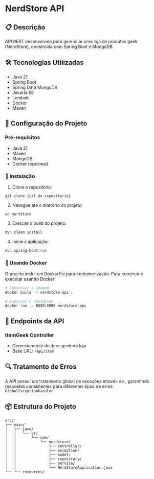 # NerdStore API

## 📋 Descrição
API REST desenvolvida para gerenciar uma loja de produtos geek (NerdStore), construída com Spring Boot e MongoDB.

## 🛠️ Tecnologias Utilizadas
- Java 21
- Spring Boot
- Spring Data MongoDB
- Jakarta EE
- Lombok
- Docker
- Maven

## 🚀 Configuração do Projeto

### Pré-requisitos
- Java 21
- Maven
- MongoDB
- Docker (opcional)

### 🔧 Instalação

1. Clone o repositório:
```
git clone [url-do-repositorio]
``` 

2. Navegue até o diretório do projeto:
```
cd nerdstore
``` 

3. Execute o build do projeto:
```bash
mvn clean install
```

4. Inicie a aplicação:
``` bash
mvn spring-boot:run
```

### 🐳 Usando Docker
O projeto inclui um Dockerfile para containerização. Para construir e executar usando Docker:
``` bash
# Construir a imagem
docker build -t nerdstore-api .

# Executar o container
docker run -p 8080:8080 nerdstore-api
```
## 📌 Endpoints da API
### ItemGeek Controller
- Gerenciamento de itens geek da loja
- Base URL: `/api/item`

## 🔍 Tratamento de Erros
A API possui um tratamento global de exceções através do , garantindo respostas consistentes para diferentes tipos de erros. `GlobalExceptionHandler`

## 📦 Estrutura do Projeto
``` 
src/
├── main/
│   ├── java/
│   │   └── br/
│   │       └── com/
│   │           └── nerdstore/
│   │               ├── controller/
│   │               ├── exception/
│   │               ├── model/
│   │               ├── repository/
│   │               ├── service/
│   │               └── NerdStoreApplication.java
└── └── resources/ 
```


